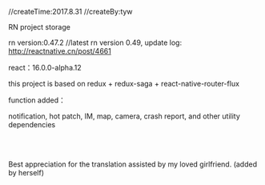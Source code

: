 //createTime:2017.8.31
//createBy:tyw
<br/>

RN project storage

rn version:0.47.2 //latest rn version 0.49, update log: http://reactnative.cn/post/4661

react：16.0.0-alpha.12

this project is based on redux + redux-saga + react-native-router-flux

function added：

notification, hot patch, IM, map, camera, crash report, and other utility dependencies

<br/>
<br/>

Best appreciation for the translation assisted by my loved girlfriend. (added by herself)
